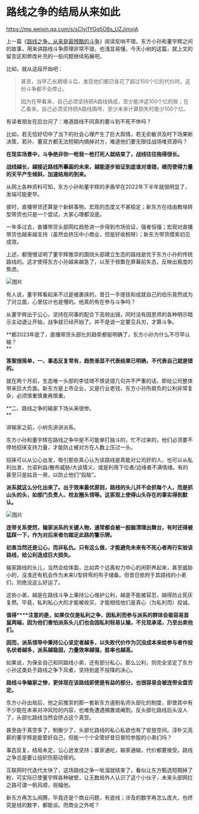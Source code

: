 # 路线之争的结局从来如此

https://mp.weixin.qq.com/s/sCIyi1YGq5O8s_UZJimxjA

上一篇《[路线之争，从来是最残酷的斗争](http://mp.weixin.qq.com/s?__biz=MzUzNjEwMjUyOQ==&mid=2247488488&idx=1&sn=7d965fad1efd569af695f4b8f73efdd6&chksm=fafa0006cd8d89104267b81cc86d69b6aad4ed8c032e8673a4788c740d743eabf4761af4e949&scene=21#wechat_redirect)》阅读反响不错。东方小孙和董宇辉之间的故事，用来讲路线斗争原理非常不错，也浅显易懂。今天小树的这篇，就上文的留言区和修改补充的一些问题继续拓展吧。  

比如，就从这段开始吧：

> 甚至，当甲乙长期缠斗后，发现他们都已各花了超过100个亿的代价时，这份斗争都不会停止。
> 
> 因为在甲看来，自己必须坚持把A路线搞成，至少能冲这100个亿的账；在乙看来，自己必须坚持把A路线搞垮，至少未来计算损失时能少100个亿。

有读者朋友在后台问了：难道路线不同真的要斗到不死不休吗？

比如，若无恰好切中了当下的社会心理产生了巨大舆情，若无俞敏洪及时下场果断决策，若孙、董双方都无法短期内搞掉对方，难道他们要无限往战场堆资源吗？

**在现实场景中，斗争绝非你一枪我一枪打死人就结束了，战线往往拖得很长。**

**战线越长，越接近路线所摹画的未来，越能逐步验证到底谁对谁错，继而使得力量的天平产生倾斜，加速结局的到来。**  

从网上各种资料可知，东方小孙和董宇辉的矛盾早在2022年下半年就很明显了，发端可能更早。

彼时，直播带货还算是个新鲜事物，宏观的态度又不甚稳定；新东方在线由教培转型带货也只是一个尝试，大家心理都没底。

一年多过去，直播带货头部网红趋势进一步得到市场验证，强者恒强；宏观对直播带货也越来越支持（虽然会挤压中小商业，但是好收税呀）；新东方带货摸索初见成效。

上述，都慢慢证明了董宇辉推崇的围绕头部建立生态的路线是优于东方小孙的传统路线的。这才使得东方小孙越来越急了，以至于频繁在屏幕前失态，反映出极度的焦虑。  

![图片](https://mmbiz.qpic.cn/sz_mmbiz_png/jNnojrT0cg1vicIpMFTkHE9AedsUTBxfV579dnxQM7t78icWs7p2toGfRzOmHWnAmmsvd44zNYSSHM12tRG7Y25Q/640?wx_fmt=png&from=appmsg&wxfrom=5&wx_lazy=1&wx_co=1)

有人说，董宇辉看起来不过是被裹挟的，昔日一手提拔和成就自己的伯乐竟然成为了对立面，心里估计也是懵的。他真的有在参与斗争吗？

从董宇辉出于公心，坚持在同事的配合下高频出镜，同时没有因恩师的各种明示暗示主动退让开始，战争就已经开始了。并不是说一定要见兵刃，才算斗争。

**都2023年底了，直播带货头部化的趋势都挺明确了，东方小孙为什么不尽早认输？  
**

**答案很简单，一、事态反复常有，趋势渐显不代表结果已明确，不代表自己就是错的。**

就在两个月前，生态唯一头部的李佳琦不慎说错几句并不严重的话，即给公司整体带来巨大负面。新东方是上市企业，又是行业老钱，东方小孙所肩负的公利非常复杂，必须慎重慎重再慎重。

**二、路线之争的输家下场从来很惨。  
**

讲输家之前，小树先讲讲派系。  

东方小孙和董宇辉在路线之争中是不可能单打独斗的，忙不过来的，他们必须要不停地招徕支持力量，才能防止被对方在人数上压过一头。

招徕可以从公心出发，吸引那些真心认为该路线是真能对公司好的人，也可以从私利出发，允诺利益/散布威胁/大谈情义，或是利用下位者/边缘者不满情绪。有的甚至只是姑且一用，以防止他们“投敌”。

**派系就这么分化出来了。出于效率最优原则，路线的头儿并不会抓每个人，而是抓山头的头，如部门负责人、校友圈头领等。这客观上使得山头存在的事实得到默认。**

![图片](https://mmbiz.qpic.cn/sz_mmbiz_jpg/jNnojrT0cg1vicIpMFTkHE9AedsUTBxfVwvJegj5Uibbt5Z8OBLQofnYQrGsqJPQ0102y5qRPFJIbic7DELZicKyjQ/640?wx_fmt=jpeg&from=appmsg&wxfrom=5&wx_lazy=1&wx_co=1)

**连带关系使然，输家派系的关键人物，通常都会被一股脑清理出舞台，有时还得被猛踩一下，作为对后来者勿踏足此路的警示牌。**

**初衷当然还是公心，而非私仇。只有这么做，才能避免未来有不死心者再行实验该路线，给公利造成巨大损失。**

输家路线的头儿，当然会给体面，比如弄个远离权力中心的闲职养起来，甚至威胁小的，没准还有机会作为未来U型转弯的布子储备。但昔日依附于其路线的小弟们，则绝没这么好运了。

这些小弟，越是在路线斗争上秉持公心维护公利，越是不能被容忍，越得防止死灰复燃。毕竟，私利私心大的才能被收买，才能相信他们是真心（为私利而）投诚。

**值得****注意的是，如果仅仅是私利之争，因私利而参与派系的群体会极容易首鼠两端，因为他们害怕派系头儿们也会因私利轻易认输，不兑现承诺，乃至出卖他们。**

**因而，派系领导中秉持公心坚定者越多，以失败代价作为沉没成本来给参与者作投名状者越多，派系越稳固，力量效率越强，胜率也越高。**

如果说，为保全自己和同路线小弟，还有部分私心。那么公利，则完全坚定了东方小孙这类处于路线之争下风者，坚持到底不投降的决心。

**路线斗争输家之惨，更体现在该路线即使是有益的部分，也很容易会被连带全盘否定。**

东方小孙出局后，他之前推崇的那一套新东方遏制名师头部化的制度，即使其中有不少能在未来对冲风险的内容，也难免遭遇搁置或阉割。反头部化路线后头没人了，头部化路线当然会挤占这个真空。

甚至由于真空多了，制衡少了，头部化路线的私心私欲也有了安放空间。淳朴又高薪的董宇辉是能管好自己，但能一个个全管好昔日冒险参股的小弟们吗？

事态反复，结局未定，公心迸发坚持；赢家通吃，输家通输，代价都要接受。路线之争总是要让组织伤筋动骨的。

互联网时代迭代太快了，这场路线之争一呲溜就结束了，看似让东方甄选短期掉了粉，可实际已使董宇辉各种破壁，让无数局外人认识了这个小伙子，未来头部网红之路可谓一帆风顺，祝福他。

新东方再怎么闹腾，毕竟还是个商业问题，有底线；涉及的数字再怎么庞大，也终究是钱的数字，都能谈。而商业之外呢？